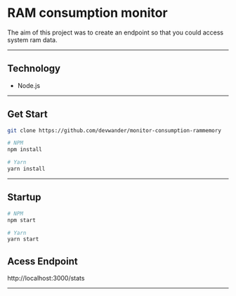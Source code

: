 # RAM consumption monitor

The aim of this project was to create an endpoint so that you could access system ram data.

---
## Technology
- Node.js

---
## Get Start

```bash
git clone https://github.com/devwander/monitor-consumption-rammemory

# NPM
npm install

# Yarn
yarn install
```

---

## Startup

```bash
# NPM
npm start

# Yarn
yarn start
```
## Acess Endpoint

http://localhost:3000/stats

---